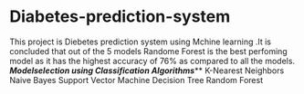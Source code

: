 # Diabetes-prediction-system 
This project is Diebetes prediction system  using Mchine learning .It is concluded that out of the 5 models Randome Forest is the best perfoming model as it has the highest accuracy of 76% as compared to all the models.
*******Modelselection using Classification Algorithms*********
K-Nearest Neighbors
Naive Bayes
Support Vector Machine
Decision Tree
Random Forest

